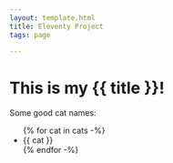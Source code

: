 ```yaml
---
layout: template.html
title: Eleventy Project
tags: page  

---
```

# This is my {{ title }}!
Some good cat names:

<ul>
    {% for cat in cats -%}
        <li>{{ cat }}</li>
    {% endfor -%}
</ul>
